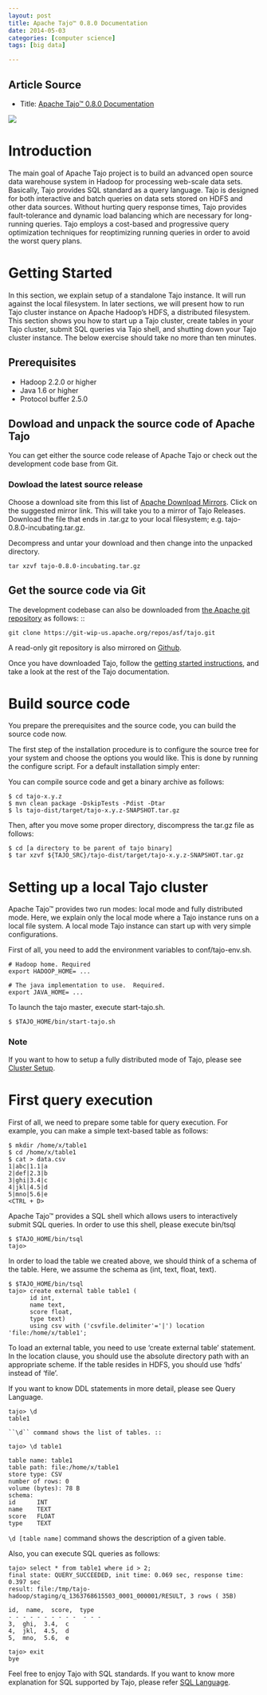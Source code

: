 ```yaml
---
layout: post
title: Apache Tajo™ 0.8.0 Documentation
date: 2014-05-03
categories: [computer science]
tags: [big data]

---
```


## Article Source
* Title: [Apache Tajo™ 0.8.0 Documentation](http://tajo.apache.org/docs/0.8.0/index.html)

[![](http://sungsoo.github.com/images/tajo-documentation.png)](http://sungsoo.github.com/images/tajo-documentation.png)

# Introduction

The main goal of Apache Tajo project is to build an advanced open source
data warehouse system in Hadoop for processing web-scale data sets. 
Basically, Tajo provides SQL standard as a query language.
Tajo is designed for both interactive and batch queries on data sets
stored on HDFS and other data sources. Without hurting query response
times, Tajo provides fault-tolerance and dynamic load balancing which
are necessary for long-running queries. Tajo employs a cost-based and
progressive query optimization techniques for reoptimizing running
queries in order to avoid the worst query plans.


# Getting Started

In this section, we explain setup of a standalone Tajo instance. It will run against the local filesystem. In later sections, we will present how to run Tajo cluster instance on Apache Hadoop’s HDFS, a distributed filesystem. This section shows you how to start up a Tajo cluster, create tables in your Tajo cluster, submit SQL queries via Tajo shell, and shutting down your Tajo cluster instance. The below exercise should take no more than ten minutes.

## Prerequisites

* Hadoop 2.2.0 or higher
* Java 1.6 or higher
* Protocol buffer 2.5.0

## Dowload and unpack the source code of Apache Tajo


You can get either the source code release of Apache Tajo or check out the development code base from Git.

### Dowload the latest source release

Choose a download site from this list of [Apache Download Mirrors](http://www.apache.org/dyn/closer.cgi/incubator/tajo).
Click on the suggested mirror link. This will take you to a mirror of Tajo Releases. 
Download the file that ends in .tar.gz to your local filesystem; e.g. tajo-0.8.0-incubating.tar.gz. 

Decompress and untar your download and then change into the unpacked directory. 

	tar xzvf tajo-0.8.0-incubating.tar.gz

## Get the source code via Git

The development codebase can also be downloaded from [the Apache git repository](https://git-wip-us.apache.org/repos/asf/tajo.git) as follows: ::

	git clone https://git-wip-us.apache.org/repos/asf/tajo.git

A read-only git repository is also mirrored on [Github](https://github.com/apache/tajo).

Once you have downloaded Tajo, follow the [getting started instructions](http://tajo.apache.org/tajo-0.8.0-doc.html#GettingStarted), and take a look at the rest of the Tajo documentation.

# Build source code
You prepare the prerequisites and the source code, you can build the source code now.

The first step of the installation procedure is to configure the source tree for your system and choose the options you would like. This is done by running the configure script. For a default installation simply enter:

You can compile source code and get a binary archive as follows:

	$ cd tajo-x.y.z
	$ mvn clean package -DskipTests -Pdist -Dtar
	$ ls tajo-dist/target/tajo-x.y.z-SNAPSHOT.tar.gz
	
Then, after you move some proper directory, discompress the tar.gz file as follows:

	$ cd [a directory to be parent of tajo binary]
	$ tar xzvf ${TAJO_SRC}/tajo-dist/target/tajo-x.y.z-SNAPSHOT.tar.gz
	
# Setting up a local Tajo cluster

Apache Tajo™ provides two run modes: local mode and fully distributed mode. Here, we explain only the local mode where a Tajo instance runs on a local file system. A local mode Tajo instance can start up with very simple configurations.

First of all, you need to add the environment variables to conf/tajo-env.sh.

	# Hadoop home. Required
	export HADOOP_HOME= ...

	# The java implementation to use.  Required.
	export JAVA_HOME= ...

To launch the tajo master, execute start-tajo.sh.

	$ $TAJO_HOME/bin/start-tajo.sh

### Note

If you want to how to setup a fully distributed mode of Tajo, please see [Cluster Setup](http://tajo.apache.org/docs/0.8.0/configuration/cluster_setup.html).

# First query execution

First of all, we need to prepare some table for query execution. For example, you can make a simple text-based table as follows:

```
$ mkdir /home/x/table1
$ cd /home/x/table1
$ cat > data.csv
1|abc|1.1|a
2|def|2.3|b
3|ghi|3.4|c
4|jkl|4.5|d
5|mno|5.6|e
<CTRL + D>
```

Apache Tajo™ provides a SQL shell which allows users to interactively submit SQL queries. In order to use this shell, please execute bin/tsql

```
$ $TAJO_HOME/bin/tsql
tajo>
```

In order to load the table we created above, we should think of a schema of the table. Here, we assume the schema as (int, text, float, text).

```
$ $TAJO_HOME/bin/tsql
tajo> create external table table1 (
      id int,
      name text,
      score float,
      type text)
      using csv with ('csvfile.delimiter'='|') location 'file:/home/x/table1';
```
      
To load an external table, you need to use ‘create external table’ statement. In the location clause, you should use the absolute directory path with an appropriate scheme. If the table resides in HDFS, you should use ‘hdfs’ instead of ‘file’.

If you want to know DDL statements in more detail, please see Query Language.

	tajo> \d
	table1

	``\d`` command shows the list of tables. ::

	tajo> \d table1

	table name: table1
	table path: file:/home/x/table1
	store type: CSV
	number of rows: 0
	volume (bytes): 78 B
	schema:
	id      INT
	name    TEXT
	score   FLOAT
	type    TEXT
	
`\d [table name]` command shows the description of a given table.

Also, you can execute SQL queries as follows:


	tajo> select * from table1 where id > 2;
	final state: QUERY_SUCCEEDED, init time: 0.069 sec, response time: 0.397 sec
	result: file:/tmp/tajo-hadoop/staging/q_1363768615503_0001_000001/RESULT, 3 rows ( 35B)

	id,  name,  score,  type
	- - - - - - - - - -  - - -
	3,  ghi,  3.4,  c
	4,  jkl,  4.5,  d
	5,  mno,  5.6,  e

	tajo> exit
	bye
	
Feel free to enjoy Tajo with SQL standards. If you want to know more explanation for SQL supported by Tajo, please refer [SQL Language](http://tajo.apache.org/docs/0.8.0/sql_language.html).

